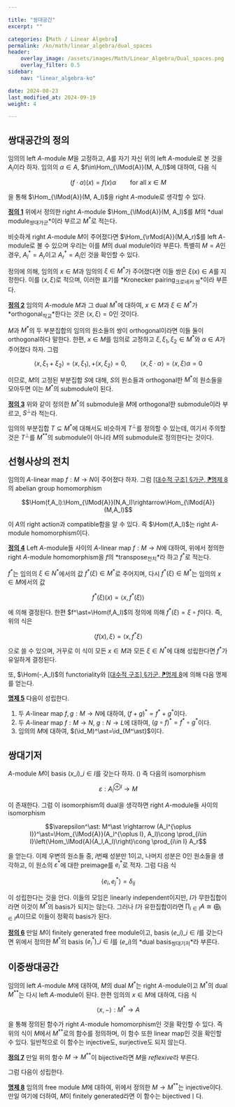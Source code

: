 ```yaml
---

title: "쌍대공간"
excerpt: ""

categories: [Math / Linear Algebra]
permalink: /ko/math/linear_algebra/dual_spaces
header:
    overlay_image: /assets/images/Math/Linear_Algebra/Dual_spaces.png
    overlay_filter: 0.5
sidebar: 
    nav: "linear_algebra-ko"

date: 2024-08-23
last_modified_at: 2024-09-19
weight: 4

---
```


## 쌍대공간의 정의

임의의 left $A$-module $M$을 고정하고, $A$를 자기 자신 위의 left $A$-module로 본 것을 $A_l$이라 하자. 임의의 $\alpha\in A$, $f\in\Hom_{\lMod{A}}(M, A_l)$에 대하여, 다음 식

$$(f\cdot\alpha)(x)=f(x)\alpha\qquad\text{for all $x\in M$}$$

을 통해 $\Hom_{\lMod{A}}(M, A_l)$을 right $A$-module로 생각할 수 있다. 

<div class="definition" markdown="1">

<ins id="def1">**정의 1**</ins> 위에서 정의한 right $A$-module $\Hom_{\lMod{A}}(M, A_l)$를 $M$의 *dual module<sub>쌍대가군</sub>*이라 부르고 $M^\ast$로 적는다.

</div>

비슷하게 right $A$-module $M$이 주어졌다면 $\Hom_{\rMod{A}}(M,A_r)$를 left $A$-module로 볼 수 있으며 우리는 이를 $M$의 dual module이라 부른다. 특별히 $M=A$인 경우, $A_l^\ast=A_r$이고 $A_r^\ast=A_l$인 것을 확인할 수 있다. 

정의에 의해, 임의의 $x\in M$과 임의의 $\xi\in M^\ast$가 주어졌다면 이들 쌍은 $\xi(x)\in A$를 지정한다. 이를 $\langle x, \xi\rangle$로 적으며, 이러한 표기를 *Kronecker pairing<sub>크로네커 쌍</sub>*이라 부른다. 

<div class="definition" markdown="1">

<ins id="def2">**정의 2**</ins> 임의의 $A$-module $M$과 그 dual $M^\ast$에 대하여, $x\in M$과 $\xi\in M^\ast$가 *orthogonal<sub>작교</sub>*한다는 것은 $\langle x,\xi\rangle=0$인 것이다.

</div>

$M$과 $M^\ast$의 두 부분집합의 임의의 원소들의 쌍이 orthogonal이라면 이들 둘이 orthogonal하다 말한다. 한편, $x\in M$를 임의로 고정하고 $\xi,\xi_1,\xi_2\in M^\ast$와 $\alpha\in A$가 주어졌다 하자. 그럼

$$\langle x, \xi_1+\xi_2\rangle=\langle x, \xi_1\rangle,+\langle x,\xi_2\rangle=0,\qquad \langle x,\xi\cdot\alpha\rangle=\langle x,\xi\rangle\alpha=0$$

이므로, $M$의 고정된 부분집합 $S$에 대해, $S$의 원소들과 orthogonal한 $M^\ast$의 원소들을 모아두면 이는 $M^\ast$의 submodule이 된다.

<div class="definition" markdown="1">

<ins id="def3">**정의 3**</ins> 위와 같이 정의한 $M^\ast$의 submodule을 $M$에 orthogonal한 submodule이라 부르고, $S^\perp$라 적는다.

</div>

임의의 부분집합 $T\subseteq M^\ast$에 대해서도 비슷하게 $T^\perp$를 정의할 수 있는데, 여기서 주의할 것은 $T^\perp$를 $M^{\ast\ast}$의 submodule이 아니라 $M$의 submodule로 정의한다는 것이다. 

## 선형사상의 전치

임의의 $A$-linear map $f:M \rightarrow N$이 주어졌다 하자. 그럼 [\[대수적 구조\] §가군, ⁋명제 8](/ko/math/algebraic_structures/modules#prop8)의 abelian group homomorphism

$$\Hom(f,A_l):\Hom_{\lMod{A}}(N,A_l)\rightarrow\Hom_{\lMod{A}}(M,A_l)$$

이 $A$의 right action과 compatible함을 알 수 있다. 즉 $\Hom(f,A_l)$는 right $A$-module homomorphism이다.

<div class="definition" markdown="1">

<ins id="def4">**정의 4**</ins> Left $A$-module들 사이의 $A$-linear map $f:M \rightarrow N$에 대하여, 위에서 정의한 right $A$-module homomorphism을 $f$의 *transpose<sub>전치</sub>*라 하고 $f^\ast$로 적는다.

</div>

$f^\ast$는 임의의 $\xi\in N^\ast$에서의 값 $f^\ast(\xi)\in M^\ast$로 주어지며, 다시 $f^\ast(\xi)\in M^\ast$는 임의의 $x\in M$에서의 값 

$$f^\ast(\xi)(x)=\langle x, f^\ast(\xi)\rangle$$

에 의해 결정된다. 한편 $f^\ast=\Hom(f,A_l)$의 정의에 의해 $f^\ast(\xi)=\xi\circ f$이다. 즉, 위의 식은

$$\langle f(x),\xi\rangle=\langle x, f^\ast\xi\rangle$$

으로 쓸 수 있으며, 거꾸로 이 식이 모든 $x\in M$과 모든 $\xi\in N^\ast$에 대해 성립한다면 $f^\ast$가 유일하게 결정된다. 

또, $\Hom(-,A_l)$의 functoriality와 [\[대수적 구조\] §가군, ⁋명제 8](/ko/math/algebraic_structures/modules#prop8)에 의해 다음 명제를 얻는다. 

<div class="proposition" markdown="1">

<ins id="prop5">**명제 5**</ins> 다음이 성립한다.

1. 두 $A$-linear map $f,g:M \rightarrow N$에 대하여, $(f+g)^\ast=f^\ast+g^\ast$이다.
2. 두 $A$-linear map $f:M \rightarrow N$, $g:N \rightarrow L$에 대하여, $(g\circ f)^\ast=f^\ast\circ g^\ast$이다.
3. 임의의 $M$에 대하여, $(\id_M)^\ast=\id_{M^\ast}$이다.

</div>

## 쌍대기저

$A$-module $M$이 basis $(x\_i)\_{i\in I}$를 갖는다 하자. () 즉 다음의 isomorphism

$$\varepsilon: A_l^{\oplus I} \rightarrow M$$

이 존재한다. 그럼 이 isomorphism의 dual을 생각하면 right $A$-module들 사이의 isomorphism

$$\varepsilon^\ast: M^\ast \rightarrow (A_l^{\oplus I})^\ast=\Hom_{\lMod{A}}(A_l^{\oplus I}, A_l)\cong \prod_{i\in I}\left(\Hom_\lMod{A}(A_l,A_l)\right)\cong \prod_{i\in I} A_r$$

을 얻는다. 이제 우변의 원소들 중, $i$번째 성분만 $1$이고, 나머지 성분은 $0$인 원소들을 생각하고, 이 원소의 $\varepsilon^\ast$에 대한 preimage를 $e_i^\ast$로 적자. 그럼 다음 식

$$\langle e_i, e_j^\ast\rangle=\delta_{ij}$$

이 성립한다는 것을 안다. 이들의 모임은 linearly independent이지만, $I$가 무한집합이라면 이것이 $M^\ast$의 basis가 되지는 않는다. 그러나 $I$가 유한집합이라면 $\prod_{i\in I} A\cong \bigoplus_{i\in I}A$이므로 이들이 정확히 basis가 된다. 

<div class="definition" markdown="1">

<ins id="def6">**정의 6**</ins> 만일 $M$이 finitely generated free module이고, basis $(e\_i)\_{i\in I}$를 갖는다면 위에서 정의한 $M^\ast$의 basis $(e_i^\ast)\_{i\in I}$를 $(e\_i)$의 *dual basis<sub>쌍대기저</sub>*라 부른다.

</div>


## 이중쌍대공간

임의의 left $A$-module $M$에 대하여, $M$의 dual $M^\ast$는 right $A$-module이고 $M^\ast$의 dual $M^{\ast\ast}$는 다시 left $A$-module이 된다. 한편 임의의 $x\in M$에 대하여, 다음 식

$$\langle x,-\rangle: M^\ast \rightarrow A$$

을 통해 정의된 함수가 right $A$-module homomorphism인 것을 확인할 수 있다. 즉 위의 식이 $M$에서 $M^{\ast\ast}$로의 함수를 정의하며, 이 함수 또한 linear map인 것을 확인할 수 있다. 일반적으로 이 함수는 injective도, surjective도 되지 않는다.

<div class="definition" markdown="1">

<ins id="def7">**정의 7**</ins> 만일 위의 함수 $M \rightarrow M^{\ast\ast}$이 bijective라면 $M$을 *reflexive*라 부른다.

</div>

그럼 다음이 성립한다.

<div class="proposition" markdown="1">

<ins id="prop8">**명제 8**</ins> 임의의 free module $M$에 대하여, 위에서 정의한 $M \rightarrow M^{\ast\ast}$는 injective이다. 만일 여기에 더하여, $M$이 finitely generated라면 이 함수는 bijectivedㅣ다.

</div>

